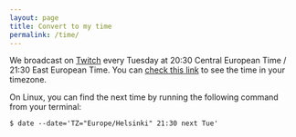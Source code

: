 ```yaml
---
layout: page
title: Convert to my time
permalink: /time/
---
```



We broadcast on [Twitch](https://www.twitch.tv/rshour) every Tuesday at 20:30 Central European Time /
21:30 East European Time.  You can [check this
link](https://arewemeetingyet.com/Helsinki/2020-05-05/21:30/w/Research%20Software%20Hour#eyJ1cmwiOiJodHRwczovL3R3aXRjaC50di9SU0hvdXIifQ==) to see the time
in your timezone.

On Linux, you can find the next time by running the following command
from your terminal:

```
$ date --date='TZ="Europe/Helsinki" 21:30 next Tue'
```
